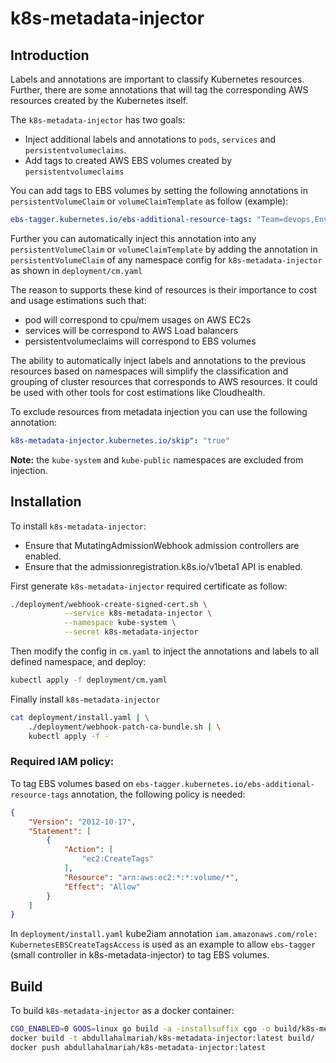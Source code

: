 # k8s-metadata-injector

## Introduction

Labels and annotations are important to classify Kubernetes resources. Further, there are some annotations that will tag the corresponding AWS resources created by the Kubernetes itself.

The `k8s-metadata-injector` has two goals:

* Inject additional labels and annotations to `pods`, `services` and `persistentvolumeclaims`.
* Add tags to created AWS EBS volumes created by `persistentvolumeclaims`

You can add tags to EBS volumes by setting the following annotations in `persistentVolumeClaim` or `volumeClaimTemplate` as follow (example):

```yaml
ebs-tagger.kubernetes.io/ebs-additional-resource-tags: "Team=devops,Env=pord,Project=k8s"
```

Further you can automatically inject this annotation into any `persistentVolumeClaim` or `volumeClaimTemplate`
by adding the annotation in `persistentVolumeClaim` of any namespace config for `k8s-metadata-injector` as shown in `deployment/cm.yaml`

The reason to supports these kind of resources is their importance to cost and usage estimations such that:
* pod will correspond to cpu/mem usages on AWS EC2s
* services will be correspond to AWS Load balancers
* persistentvolumeclaims will correspond to EBS volumes

The ability to automatically inject labels and annotations to the previous resources based on namespaces will simplify the classification and grouping of cluster resources that corresponds to AWS resources. It could be used with other tools for cost estimations like Cloudhealth.

To exclude resources from metadata injection you can use the following annotation:

```yaml
k8s-metadata-injector.kubernetes.io/skip": "true"
```

**Note:** the `kube-system` and `kube-public` namespaces are excluded from injection.

## Installation

To install `k8s-metadata-injector`:
* Ensure that MutatingAdmissionWebhook admission controllers are enabled.
* Ensure that the admissionregistration.k8s.io/v1beta1 API is enabled.

First generate `k8s-metadata-injector` required certificate as follow:

```bash
./deployment/webhook-create-signed-cert.sh \
            --service k8s-metadata-injector \
            --namespace kube-system \
            --secret k8s-metadata-injector
```

Then modify the config in `cm.yaml` to inject the annotations and labels to all defined namespace, and deploy:

```bash
kubectl apply -f deployment/cm.yaml
```

Finally install `k8s-metadata-injector`

```bash
cat deployment/install.yaml | \
    ./deployment/webhook-patch-ca-bundle.sh | \
    kubectl apply -f -
```

### Required IAM policy:
To tag EBS volumes based on `ebs-tagger.kubernetes.io/ebs-additional-resource-tags` annotation, the following policy is needed:

```json
{
    "Version": "2012-10-17",
    "Statement": [
        {
            "Action": [
                "ec2:CreateTags"
            ],
            "Resource": "arn:aws:ec2:*:*:volume/*",
            "Effect": "Allow"
        }
    ]
}
```

In `deployment/install.yaml` kube2iam annotation `iam.amazonaws.com/role: KubernetesEBSCreateTagsAccess` is used as an example to allow `ebs-tagger` (small controller in k8s-metadata-injector) to tag EBS volumes.

## Build

To build `k8s-metadata-injector` as a docker container:

```bash
CGO_ENABLED=0 GOOS=linux go build -a -installsuffix cgo -o build/k8s-metadata-injector .
docker build -t abdullahalmariah/k8s-metadata-injector:latest build/
docker push abdullahalmariah/k8s-metadata-injector:latest
```
